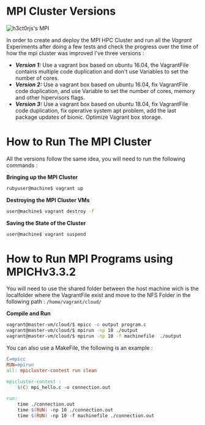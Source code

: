 # MPI Cluster Versions

![h3ct0rjs's MPI](https://github-readme-stats.vercel.app/api/pin/?username=h3ct0rjs&repo=FichaTecnica-ProyectoGrado&show_icons=true&theme=radical&hide=tex)

In order to create and deploy the MPI HPC Cluster and run all the _Vagrant_ Experiments after doing a few tests and check the progress over the time of how
the mpi cluster was improved I've three versions : 

- ***_Version 1:_*** Use a vagrant box based on ubuntu 16.04, the VagrantFile contains multiple code duplication and don't use Variables to set the number of cores.
- ***_Version 2:_*** Use a vagrant box based on ubuntu 16.04, fix VagrantFile code duplication, and use Variable to set the number of cores, memory and other hipervisors flags.
- ***_Version 3:_*** Use a vagrant box based on ubuntu 18.04, fix VagrantFile code duplication, fix operative system apt problem, add the last package updates of bionic.
    Optimize Vagrant box storage. 



# How to Run The MPI Cluster

All the versions follow the same idea, you will need to run the following commands : 

**Bringing up the MPI Cluster**

```bash
rubyuser@machine$ vagrant up 
```

**Destroying the MPI Cluster VMs**
```sh
user@machine$ vagrant destroy -f 
```

**Saving the State of the Cluster**

```sh
user@machine$ vagrant suspend
```

# How to Run MPI Programs using MPICHv3.3.2

You will need to use the shared folder between the host machine wich is the localfolder where the VagrantFile exist
and move to the NFS Folder in the following path : `/home/vagrant/cloud/`

**Compile and Run** 
```sh
vagrant@master-vm/cloud/$ mpicc -o output program.c
vagrant@master-vm/cloud/$ mpirun -np 10 ./output
vagrant@master-vm/cloud/$ mpirun -np 10 -f machinefile  ./output
```
You can also use a MakeFile, the following is an example : 

```makefile
C=mpicc
RUN=mpirun
all: mpicluster-contest run clean

mpicluster-contest :
	$(C) mpi_hello.c -o connection.out 
	
run:
	time ./connection.out 
	time $(RUN) -np 10 ./connection.out 
	time $(RUN) -np 10 -f machinefile ./connection.out 
```
